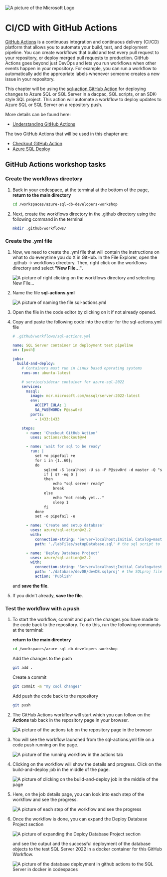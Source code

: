 ![A picture of the Microsoft Logo](./media/graphics/microsoftlogo.png)

# CI/CD with GitHub Actions

[GitHub Actions]() is a continuous integration and continuous delivery (CI/CD) platform that allows you to automate your build, test, and deployment pipeline. You can create workflows that build and test every pull request to your repository, or deploy merged pull requests to production. GitHub Actions goes beyond just DevOps and lets you run workflows when other events happen in your repository. For example, you can run a workflow to automatically add the appropriate labels whenever someone creates a new issue in your repository.

This chapter will be using the [sql-action GitHub Action](https://github.com/Azure/sql-action) for deploying changes to Azure SQL or SQL Server in a dacpac, SQL scripts, or an SDK-style SQL project. This action will automate a workflow to deploy updates to Azure SQL or SQL Server on a repository push.

More details can be found here:

- [Understanding GitHub Actions](https://docs.github.com/en/actions/learn-github-actions/understanding-github-actions)

The two GitHub Actions that will be used in this chapter are:

- [Checkout GitHub Action](https://github.com/actions/checkout)
- [Azure SQL Deploy](https://github.com/Azure/sql-action)

## GitHub Actions workshop tasks

### Create the workflows directory

1. Back in your codespace, at the terminal at the bottom of the page, **return to the main directory**

    ```bash
    cd /workspaces/azure-sql-db-developers-workshop
    ```

1. Next, create the workflows directory in the .github directory using the following command in the terminal

    ```bash
    mkdir .github/workflows/
    ```

### Create the .yml file

1. Now, we need to create the .yml file that will contain the instructions on what to do everytime you do X in GitHub. In the File Explorer, open the .github -> workflows directory. Then, right click on the workflows directory and select **"New File..."**.

    ![A picture of right clicking on the workflows directory and selecting New File...](./media/ch8/act1.png)

1. Name the file **sql-actions.yml**

    ![A picture of naming the file sql-actions.yml](./media/ch8/act2.png)

1. Open the file in the code editor by clicking on it if not already opened.

1. Copy and paste the following code into the editor for the sql-actions.yml file

    ```yml
    # .github/workflows/sql-actions.yml
    
    name: SQL Server container in deployment test pipeline
    on: [push]
    
    jobs:
      build-and-deploy:
        # Containers must run in Linux based operating systems
        runs-on: ubuntu-latest
    
        # service/sidecar container for azure-sql-2022
        services:
          mssql:
            image: mcr.microsoft.com/mssql/server:2022-latest
            env:
              ACCEPT_EULA: 1
              SA_PASSWORD: P@ssw0rd
            ports:
              - 1433:1433
    
        steps:
          - name: 'Checkout GitHub Action'
            uses: actions/checkout@v4
    
          - name: 'wait for sql to be ready'
            run: |
              set +o pipefail +e
              for i in {1..60};
              do
                  sqlcmd -S localhost -U sa -P P@ssw0rd -d master -Q "select getdate()"
                  if [ $? -eq 0 ]
                  then
                      echo "sql server ready"
                      break
                  else
                      echo "not ready yet..."
                      sleep 1
                  fi
              done
              set -o pipefail -e
    
          - name: 'Create and setup database'
            uses: azure/sql-action@v2.2
            with:
              connection-string: "Server=localhost;Initial Catalog=master;User ID=sa;Password=P@ssw0rd;Encrypt=False;TrustServerCertificate=False;"  # the local connection string
              path: './labFiles/setupDatabase.sql' # the sql script to create db and configure for clr
    
          - name: 'Deploy Database Project'
            uses: azure/sql-action@v2.2
            with:
              connection-string: "Server=localhost;Initial Catalog=testingDB;User ID=sa;Password=P@ssw0rd;Encrypt=False;TrustServerCertificate=False;"  # the local connection string
              path: './database/devDB/devDB.sqlproj' # the SQLproj file
              action: 'Publish'
    ```

    and **save the file**.

1. If you didn't already, **save the file**.

### Test the workflow with a push

1. To start the workflow, commit and push the changes you have made to the code back to the repository. To do this, run the following commands at the terminal:

    **return to the main directory**

    ```bash
    cd /workspaces/azure-sql-db-developers-workshop
    ```

    Add the changes to the push

    ```bash
    git add .
    ```

    Create a commit

    ```bash
    git commit -m "my cool changes"
    ```

    Add push the code back to the repository

    ```bash
    git push
    ```

1. The GitHub Actions workflow will start which you can follow on the **Actions** tab back in the repository page in your browser.

    ![A picture of the actions tab on the repository page in the browser](./media/ch8/act3.png)

1. You will see the workflow launched from the sql-actions.yml file on a code push running on the page.

    ![A picture of the running workflow in the actions tab](./media/ch8/act4.png)

1. Clicking on the workflow will show the details and progress. Click on the build-and-deploy job in the middle of the page.

    ![A picture of clicking on the build-and-deploy job in the middle of the page](./media/ch8/act5.png)

1. Here, on the job details page, you can look into each step of the workflow and see the progress.

    ![A picture of each step of the workflow and see the progress](./media/ch8/act6.png)

1. Once the workflow is done, you can expand the Deploy Database Project section

    ![A picture of expanding the Deploy Database Project section](./media/ch8/act7.png)

    and see the output and the successful deployment of the database objects to the test SQL Server 2022 in a docker container for this GitHub Workflow.

    ![A picture of the database deployment in github actions to the SQL Server in docker in codespaces](./media/ch8/act8.png)
